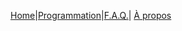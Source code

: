 [Home](../index.md)|[Programmation](Programmation.md)|[F.A.Q.](Questions.md)| [À propos](Aboutus.md)
